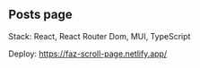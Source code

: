 ## Posts page ##
Stack: React, React Router Dom, MUI, TypeScript

Deploy: https://faz-scroll-page.netlify.app/
